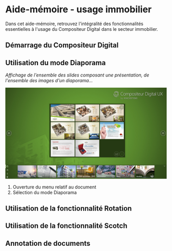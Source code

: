 # Aide-mémoire - usage immobilier

Dans cet aide-mémoire, retrouvez l'intégralité des fonctionnalités essentielles à l'usage du Compositeur Digital dans le secteur immobilier. 

## Démarrage du Compositeur Digital

## Utilisation du mode Diaporama

*Affichage de l'ensemble des slides composant une présentation, de l'ensemble des images d'un diaporama...*

![Fonctionnalité Diaporama](../img/diaporama1.png)

1. Ouverture du menu relatif au document
2. Sélection du mode Diaporama

## Utilisation de la fonctionnalité Rotation

## Utilisation de la fonctionnalité Scotch

## Annotation de documents

## 
